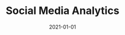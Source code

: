---
layout: post
date: 2021-01-01
layout: post
type: lecture
slug: Social Media Analytics with hands on
description: for Research Methods in Social Science and Design (RMSSD) course at IIITD 
title: Social Media Analytics
# wordpress_id: 188
tags:
- RMSSD
---